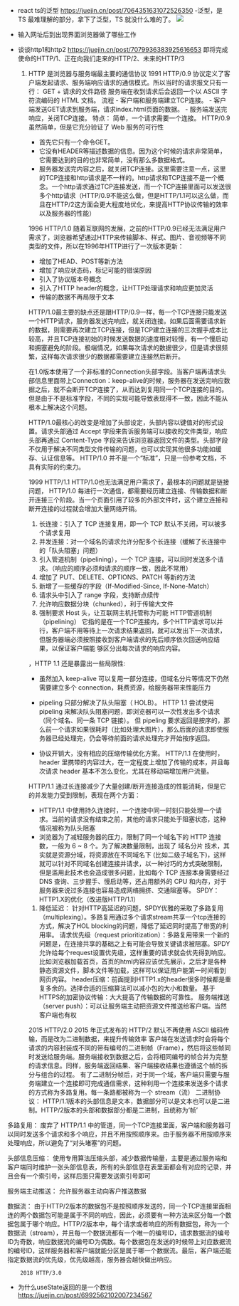 - react ts的泛型
    https://juejin.cn/post/7064351631072526350
    -泛型，是 TS 最难理解的部分，拿下了泛型，TS 就没什么难的了。
    ![](https://p3-juejin.byteimg.com/tos-cn-i-k3u1fbpfcp/1ee9a28c9e804336a3773de1b9ce6261~tplv-k3u1fbpfcp-zoom-in-crop-mark:3024:0:0:0.awebp?)

- 输入网址后到出现界面浏览器做了哪些工作
- 谈谈http1和http2 
    https://juejin.cn/post/7079936383925616653
    即将完成使命的HTTP/1、正在向我们走来的HTTP/2、未来的HTTP/3
    1. HTTP 是浏览器与服务端最主要的通信协议
        1991 HTTP/0.9
        协议定义了客户端发起请求、服务端响应请求的通信模式。所以当时的请求报文只有一行：
        GET + 请求的文件路径
        服务端在收到请求后会返回一个以 ASCII 字符流编码的 HTML 文档。
        流程
            - 客户端和服务端建立TCP连接。
            - 客户端发送GET请求到服务端，请求index.html页面的数据。
            - 服务端发送完响应，关闭TCP连接。
        特点： 简单，一个请求需要一个连接。
        HTTP/0.9 虽然简单，但是它充分验证了 Web 服务的可行性
        - 首先它只有一个命令GET。
        - 它没有HEADER等描述数据的信息。因为这个时候的请求非常简单，它需要达到的目的也非常简单，没有那么多数据格式。
        - 服务器发送完内容之后，就关闭TCP连接。这里需要注意一点，这里的TCP连接和http请求是不一样的。http请求和TCP连接不是一个概念。一个http请求通过TCP连接发送，而一个TCP连接里面可以发送很多个http请求（HTTP/0.9不能这么做，但是HTTP/1.1可以这么做，而且在HTTP/2这方面会更大程度地优化，来提高HTTP协议传输的效率以及服务器的性能）

        1996 HTTP/1.0
        随着互联网的发展，之前的HTTP/0.9已经无法满足用户需求了，浏览器希望通过HTTP来传输脚本、样式、图片、音视频等不同类型的文件，所以在1996年HTTP进行了一次版本更新：
        - 增加了HEAD、POST等新方法
        - 增加了响应状态码，标记可能的错误原因
        - 引入了协议版本号概念
        - 引入了HTTP header的概念，让HTTP处理请求和响应更加灵活
        - 传输的数据不再局限于文本

        HTTP/1.0最主要的缺点还是跟HTTP/0.9一样，每一个TCP连接只能发送一个HTTP请求，服务器发送完响应，就关闭连接。如果后面需要请求新的数据，则需要再次建立TCP连接，但是TCP建立连接的三次握手成本比较高，并且TCP连接初始的时候发送数据的速度相对较慢，有一个慢启动和拥塞避免的阶段。极端情况，如果每次请求的数据很少，但是请求很频繁，这样每次请求很少的数据都需要建立连接然后断开。

        在1.0版本使用了一个非标准的Connection头部字段。当客户端再请求头部信息里面带上Connection：keep-alive的时候，服务器在发送完响应数据之后，就不会断开TCP连接了，从而达到复用同一个TCP连接的目的。但是由于不是标准字段，不同的实现可能导致表现得不一致，因此不能从根本上解决这个问题。
        
        HTTP/1.0最核心的改变是增加了头部设定，头部内容以键值对的形式设置。请求头部通过 Accept 字段来告诉服务端可以接收的文件类型，响应头部再通过 Content-Type 字段来告诉浏览器返回文件的类型。头部字段不仅用于解决不同类型文件传输的问题，也可以实现其他很多功能如缓存、认证信息等。
        HTTP/1.0 并不是一个“标准”，只是一份参考文档，不具有实际的约束力。
       
       1999 HTTP/1.1
        HTTP/1.0也无法满足用户需求了，最根本的问题就是链接问题，
        HTTP/1.0 每进行一次通信，都需要经历建立连接、传输数据和断开连接三个阶段。当一个页面引用了较多的外部文件时，这个建立连接和断开连接的过程就会增加大量网络开销。
        1. 长连接：引入了 TCP 连接复用，即一个 TCP 默认不关闭，可以被多个请求复用
        2. 并发连接：对一个域名的请求允许分配多个长连接（缓解了长连接中的「队头阻塞」问题）
        3. 引入管道机制（pipelining），一个 TCP 连接，可以同时发送多个请求。（响应的顺序必须和请求的顺序一致，因此不常用）
        4. 增加了 PUT、DELETE、OPTIONS、PATCH 等新的方法
        5. 新增了一些缓存的字段（If-Modified-Since, If-None-Match）
        6. 请求头中引入了 range 字段，支持断点续传
        7. 允许响应数据分块（chunked），利于传输大文件
        8. 强制要求 Host 头，让互联网主机托管称为可能
        HTTP管道机制（pipelining）
它指的是在一个TCP连接内，多个HTTP请求可以并行，客户端不用等待上一次请求结果返回，就可以发出下一次请求，但服务器端必须按照接收到客户端请求的先后顺序依次回送响应结果，以保证客户端能 够区分出每次请求的响应内容。

        ，HTTP 1.1 还是暴露出一些局限性:
        - 虽然加入 keep-alive 可以复用一部分连接，但域名分片等情况下仍然需要建立多个 connection，耗费资源，给服务器带来性能压力
        - pipeling 只部分解决了队头阻塞（ HOLB）。 HTTP 1.1 尝试使用 pipeling 来解决队头阻塞问题，即浏览器可以一次性发出多个请求（同个域名、同一条 TCP 链接）。 但 pipeling 要求返回是按序的，那么前一个请求如果很耗时（比如处理大图片），那么后面的请求即使服务器已经处理完，仍会等待前面的请求处理完才开始按序返回。

        - 协议开销大，没有相应的压缩传输优化方案。 HTTP/1.1 在使用时，header 里携带的内容过大，在一定程度上增加了传输的成本，并且每次请求 header 基本不怎么变化，尤其在移动端增加用户流量。

        HTTP/1.1 通过长连接减少了大量创建/断开连接造成的性能消耗，但是它的并发能力受到限制，表现在两个方面：

        - HTTP/1.1 中使用持久连接时，一个连接中同一时刻只能处理一个请求。当前的请求没有结束之前，其他的请求只能处于阻塞状态，这种情况被称为队头阻塞
        - 浏览器为了减轻服务器的压力，限制了同一个域名下的 HTTP 连接数，一般为 6 ~ 8 个。为了解决数量限制，出现了 域名分片 技术，其实就是资源分域，将资源放在不同域名下 (比如二级子域名下)，这样就可以针对不同域名创建连接并请求，以一种讨巧的方式突破限制，但是滥用此技术也会造成很多问题，比如每个 TCP 连接本身需要经过 DNS 查询、三步握手、慢启动等，还占用额外的 CPU 和内存，对于服务器来说过多连接也容易造成网络拥挤、交通阻塞等。
    SPDY：HTTP1.X的优化（改进版HTTP/1.1）
        1. 降低延迟： 针对HTTP高延迟的问题，SPDY优雅的采取了多路复用（multiplexing）。多路复用通过多个请求stream共享一个tcp连接的方式，解决了HOL blocking的问题，降低了延迟同时提高了带宽的利用率。
请求优先级（request prioritization）：多路复用带来一个新的问题是，在连接共享的基础之上有可能会导致关键请求被阻塞。SPDY允许给每个request设置优先级，这样重要的请求就会优先得到响应。比如浏览器加载首页，首页的html内容应该优先展示，之后才是各种静态资源文件，脚本文件等加载，这样可以保证用户能第一时间看到网页内容。
header压缩：前面提到HTTP1.x的header很多时候都是重复多余的。选择合适的压缩算法可以减小包的大小和数量。
基于HTTPS的加密协议传输：大大提高了传输数据的可靠性。
服务端推送（server push）：可以让服务端主动把资源文件推送给客户端。当然客户端也有权

        2015 HTTP/2.0
        2015 年正式发布的 HTTP/2 默认不再使用 ASCII 编码传输，而是改为二进制数据，来提升传输效率
        客户端在发送请求时会将每个请求的内容封装成不同的带有编号的二进制帧（Frame），然后将这些帧同时发送给服务端。服务端接收到数据之后，会将相同编号的帧合并为完整的请求信息。同样，服务端返回结果、客户端接收结果也遵循这个帧的拆分与组合的过程。
        有了二进制分帧后，对于同一个域，客户端只需要与服务端建立一个连接即可完成通信需求，这种利用一个连接来发送多个请求的方式称为多路复用。每一条路都被称为一个 stream（流）
        二进制协议： HTTP/1.1版本的头部信息是文本，数据部分可以是文本也可以是二进制。HTTP/2版本的头部和数据部分都是二进制，且统称为‘帧’


多路复用： 废弃了 HTTP/1.1 中的管道，同一个TCP连接里面，客户端和服务器可以同时发送多个请求和多个响应，并且不用按照顺序来。由于服务器不用按顺序来处理响应，所以避免了“对头堵塞”的问题。


头部信息压缩： 使用专用算法压缩头部，减少数据传输量，主要是通过服务端和客户端同时维护一张头部信息表，所有的头部信息在表里面都会有对应的记录，并且会有一个索引号，这样后面只需要发送索引号即可


服务端主动推送： 允许服务器主动向客户推送数据


数据流： 由于HTTP/2版本的数据包不是按照顺序发送的，同一个TCP连接里面相连的两个数据包可能是属于不同的响应，因此，必须要有一种方法来区分每一个数据包属于哪个响应。HTTP/2版本中，每个请求或者响应的所有数据包，称为一个数据流（stream），并且每一个数据流都有一个唯一的编号ID，请求数据流的编号ID为奇数，响应数据流的编号ID为偶数。每个数据包在发送的时候带上对应数据流的编号ID，这样服务器和客户端就能分区是属于哪一个数据流。最后，客户端还能指定数据流的优先级，优先级越高，服务器会越快做出响应。

        2018 HTTP/3.0
    
- 为什么useState返回的是一个数组
    https://juejin.cn/post/6992562102007234567